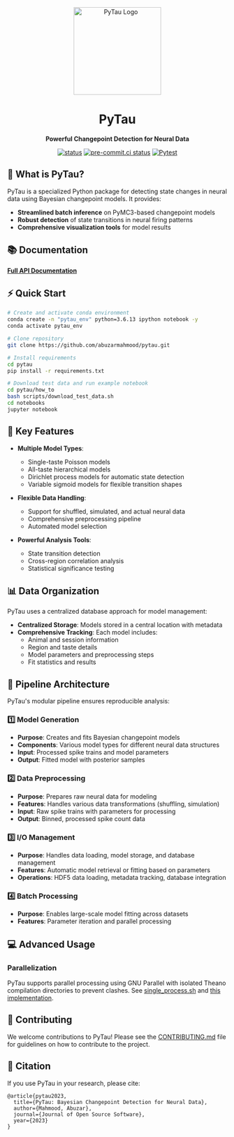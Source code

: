 <div align="center">
  <img src="https://raw.githubusercontent.com/abuzarmahmood/pytau/master/docs/logo.png" alt="PyTau Logo" width="200"/>
  <h1>PyTau</h1>
  <p><strong>Powerful Changepoint Detection for Neural Data</strong></p>
  
  [![status](https://joss.theoj.org/papers/e3e3d9ce5b59166cef17ee7e9bb9f53c/status.svg)](https://joss.theoj.org/papers/e3e3d9ce5b59166cef17ee7e9bb9f53c)
  [![pre-commit.ci status](https://results.pre-commit.ci/badge/github/abuzarmahmood/pytau/master.svg)](https://results.pre-commit.ci/latest/github/abuzarmahmood/pytau/master)
  [![Pytest](https://github.com/abuzarmahmood/pytau/actions/workflows/pytest_workflow.yml/badge.svg)](https://github.com/abuzarmahmood/pytau/actions/workflows/pytest_workflow.yml)
</div>

## 🚀 What is PyTau?

PyTau is a specialized Python package for detecting state changes in neural data using Bayesian changepoint models. It provides:

- **Streamlined batch inference** on PyMC3-based changepoint models
- **Robust detection** of state transitions in neural firing patterns
- **Comprehensive visualization tools** for model results

## 📚 Documentation

[**Full API Documentation**](https://abuzarmahmood.github.io/pytau/)

## ⚡ Quick Start

```bash
# Create and activate conda environment
conda create -n "pytau_env" python=3.6.13 ipython notebook -y
conda activate pytau_env

# Clone repository
git clone https://github.com/abuzarmahmood/pytau.git

# Install requirements
cd pytau
pip install -r requirements.txt

# Download test data and run example notebook
cd pytau/how_to
bash scripts/download_test_data.sh
cd notebooks
jupyter notebook
```

## 🧠 Key Features

- **Multiple Model Types**:
  - Single-taste Poisson models
  - All-taste hierarchical models
  - Dirichlet process models for automatic state detection
  - Variable sigmoid models for flexible transition shapes

- **Flexible Data Handling**:
  - Support for shuffled, simulated, and actual neural data
  - Comprehensive preprocessing pipeline
  - Automated model selection

- **Powerful Analysis Tools**:
  - State transition detection
  - Cross-region correlation analysis
  - Statistical significance testing

## 📊 Data Organization

PyTau uses a centralized database approach for model management:

- **Centralized Storage**: Models stored in a central location with metadata
- **Comprehensive Tracking**: Each model includes:
  - Animal and session information
  - Region and taste details
  - Model parameters and preprocessing steps
  - Fit statistics and results

## 🔄 Pipeline Architecture

PyTau's modular pipeline ensures reproducible analysis:

### 1️⃣ Model Generation
- **Purpose**: Creates and fits Bayesian changepoint models
- **Components**: Various model types for different neural data structures
- **Input**: Processed spike trains and model parameters
- **Output**: Fitted model with posterior samples

### 2️⃣ Data Preprocessing
- **Purpose**: Prepares raw neural data for modeling
- **Features**: Handles various data transformations (shuffling, simulation)
- **Input**: Raw spike trains with parameters for processing
- **Output**: Binned, processed spike count data

### 3️⃣ I/O Management
- **Purpose**: Handles data loading, model storage, and database management
- **Features**: Automatic model retrieval or fitting based on parameters
- **Operations**: HDF5 data loading, metadata tracking, database integration

### 4️⃣ Batch Processing
- **Purpose**: Enables large-scale model fitting across datasets
- **Features**: Parameter iteration and parallel processing

## 💻 Advanced Usage

### Parallelization
PyTau supports parallel processing using GNU Parallel with isolated Theano compilation directories to prevent clashes. See [single_process.sh](https://github.com/abuzarmahmood/pytau/blob/master/pytau/utils/batch_utils/single_process.sh) and [this implementation](https://github.com/abuzarmahmood/pytau/pull/19/commits/231dd33b846cf278549b1b5815fdae5e76fa14a2).

## 🤝 Contributing

We welcome contributions to PyTau! Please see the [CONTRIBUTING.md](CONTRIBUTING.md) file for guidelines on how to contribute to the project.

## 📜 Citation

If you use PyTau in your research, please cite:
```
@article{pytau2023,
  title={PyTau: Bayesian Changepoint Detection for Neural Data},
  author={Mahmood, Abuzar},
  journal={Journal of Open Source Software},
  year={2023}
}
```
